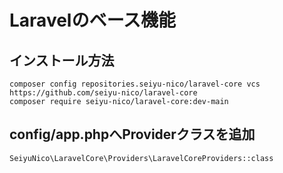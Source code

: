 # Laravelのベース機能
## インストール方法
```
composer config repositories.seiyu-nico/laravel-core vcs https://github.com/seiyu-nico/laravel-core
composer require seiyu-nico/laravel-core:dev-main
```
## config/app.phpへProviderクラスを追加
```
SeiyuNico\LaravelCore\Providers\LaravelCoreProviders::class
```


